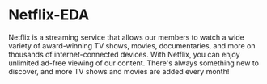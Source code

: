 # Netflix-EDA
Netflix is a streaming service that allows our members to watch a wide variety of award-winning TV shows, movies, documentaries, and more on thousands of internet-connected devices. With Netflix, you can enjoy unlimited ad-free viewing of our content. There's always something new to discover, and more TV shows and movies are added every month!
